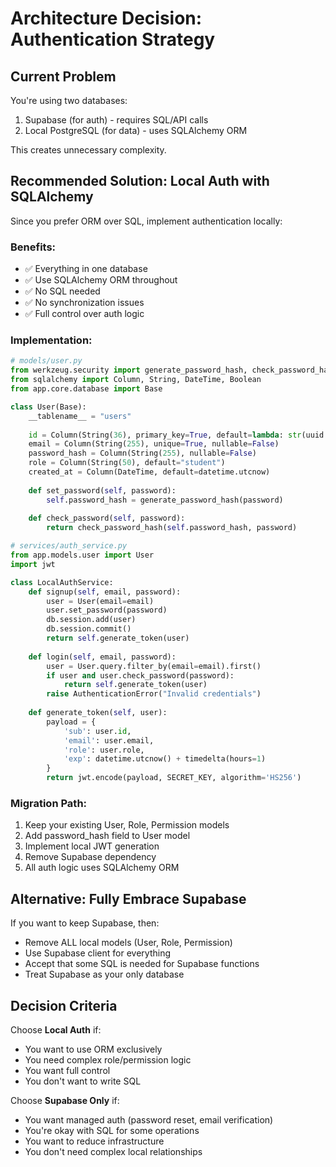 # Architecture Decision: Authentication Strategy

## Current Problem
You're using two databases:
1. Supabase (for auth) - requires SQL/API calls
2. Local PostgreSQL (for data) - uses SQLAlchemy ORM

This creates unnecessary complexity.

## Recommended Solution: Local Auth with SQLAlchemy

Since you prefer ORM over SQL, implement authentication locally:

### Benefits:
- ✅ Everything in one database
- ✅ Use SQLAlchemy ORM throughout
- ✅ No SQL needed
- ✅ No synchronization issues
- ✅ Full control over auth logic

### Implementation:

```python
# models/user.py
from werkzeug.security import generate_password_hash, check_password_hash
from sqlalchemy import Column, String, DateTime, Boolean
from app.core.database import Base

class User(Base):
    __tablename__ = "users"
    
    id = Column(String(36), primary_key=True, default=lambda: str(uuid.uuid4()))
    email = Column(String(255), unique=True, nullable=False)
    password_hash = Column(String(255), nullable=False)
    role = Column(String(50), default="student")
    created_at = Column(DateTime, default=datetime.utcnow)
    
    def set_password(self, password):
        self.password_hash = generate_password_hash(password)
    
    def check_password(self, password):
        return check_password_hash(self.password_hash, password)

# services/auth_service.py
from app.models.user import User
import jwt

class LocalAuthService:
    def signup(self, email, password):
        user = User(email=email)
        user.set_password(password)
        db.session.add(user)
        db.session.commit()
        return self.generate_token(user)
    
    def login(self, email, password):
        user = User.query.filter_by(email=email).first()
        if user and user.check_password(password):
            return self.generate_token(user)
        raise AuthenticationError("Invalid credentials")
    
    def generate_token(self, user):
        payload = {
            'sub': user.id,
            'email': user.email,
            'role': user.role,
            'exp': datetime.utcnow() + timedelta(hours=1)
        }
        return jwt.encode(payload, SECRET_KEY, algorithm='HS256')
```

### Migration Path:
1. Keep your existing User, Role, Permission models
2. Add password_hash field to User model
3. Implement local JWT generation
4. Remove Supabase dependency
5. All auth logic uses SQLAlchemy ORM

## Alternative: Fully Embrace Supabase

If you want to keep Supabase, then:
- Remove ALL local models (User, Role, Permission)
- Use Supabase client for everything
- Accept that some SQL is needed for Supabase functions
- Treat Supabase as your only database

## Decision Criteria

Choose **Local Auth** if:
- You want to use ORM exclusively
- You need complex role/permission logic
- You want full control
- You don't want to write SQL

Choose **Supabase Only** if:
- You want managed auth (password reset, email verification)
- You're okay with SQL for some operations
- You want to reduce infrastructure
- You don't need complex local relationships